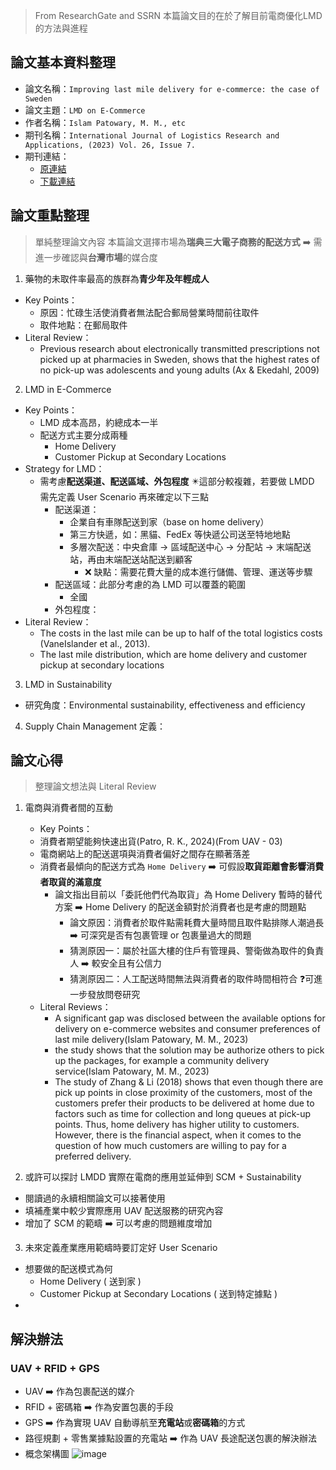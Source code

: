 > From ResearchGate and SSRN
> 本篇論文目的在於了解目前電商優化LMD的方法與進程

## 論文基本資料整理
- 論文名稱：`Improving last mile delivery for e-commerce: the case of Sweden`
- 論文主題：`LMD on E-Commerce`
- 作者名稱：`Islam Patowary, M. M., etc`
- 期刊名稱：`International Journal of Logistics Research and Applications, (2023) Vol. 26, Issue 7.`
- 期刊連結：
  - [原連結](https://www.tandfonline.com/doi/full/10.1080/13675567.2021.1998396)
  - [下載連結](https://papers.ssrn.com/sol3/papers.cfm?abstract_id=3696665)

## 論文重點整理
> 單純整理論文內容
> 本篇論文選擇市場為**瑞典三大電子商務的配送方式** ➡️ 需進一步確認與**台灣市場**的媒合度
1. 藥物的未取件率最高的族群為**青少年及年輕成人**
  - Key Points：
    - 原因：忙碌生活使消費者無法配合郵局營業時間前往取件
    - 取件地點：在郵局取件
  - Literal Review：
    - Previous research about electronically transmitted prescriptions not picked up at pharmacies in Sweden, shows that the highest rates of no pick-up was adolescents and young adults (Ax & Ekedahl, 2009)
2. LMD in E-Commerce
  - Key Points：
    - LMD 成本高昂，約總成本一半
    - 配送方式主要分成兩種
      - Home Delivery
      - Customer Pickup at Secondary Locations
  - Strategy for LMD：
    - 需考慮**配送渠道、配送區域、外包程度** ✴️這部分較複雜，若要做 LMDD 需先定義 User Scenario 再來確定以下三點
      - 配送渠道：
        - 企業自有車隊配送到家（base on home delivery）
        - 第三方快遞，如：黑貓、FedEx 等快遞公司送至特地地點
        - 多層次配送：中央倉庫 → 區域配送中心 → 分配站 → 末端配送站，再由末端配送站配送到顧客
          - ❌ 缺點：需要花費大量的成本進行儲備、管理、運送等步驟
      - 配送區域：此部分考慮的為 LMD 可以覆蓋的範圍
        - 全國 
      - 外包程度：
  - Literal Review：
    - The costs in the last mile can be up to half of the total logistics costs (VaneIslander et al., 2013).
    - The last mile distribution, which are home delivery and customer pickup at secondary locations
3. LMD in Sustainability
  - 研究角度：Environmental sustainability, effectiveness and efficiency
4. Supply Chain Management 定義：

## 論文心得
> 整理論文想法與 Literal Review

1. 電商與消費者間的互動
   -  Key Points：
     - 消費者期望能夠快速出貨(Patro, R. K., 2024)(From UAV - 03)
     - 電商網站上的配送選項與消費者偏好之間存在顯著落差
     - 消費者最傾向的配送方式為 `Home Delivery` ➡️ 可假設**取貨距離會影響消費者取貨的滿意度**
       - 論文指出目前以「委託他們代為取貨」為 Home Delivery 暫時的替代方案 ➡️ Home Delivery 的配送金額對於消費者也是考慮的問題點
         - 論文原因：消費者於取件點需耗費大量時間且取件點排隊人潮過長 ➡️ 可深究是否有包裹管理 or 包裹量過大的問題
         - 猜測原因一：屬於社區大樓的住戶有管理員、警衛做為取件的負責人 ➡️ 較安全且有公信力
         - 猜測原因二：人工配送時間無法與消費者的取件時間相符合 ❓可進一步發放問卷研究
   - Literal Reviews：
     - A significant gap was disclosed between the available options for delivery on e-commerce
websites and consumer preferences of last mile delivery(Islam Patowary, M. M., 2023)  
     - the study shows that the solution may be authorize others to pick up the packages, for example a community delivery service(Islam Patowary, M. M., 2023)
     - The study of Zhang & Li (2018) shows that even though there are pick up
points in close proximity of the customers, most of the customers prefer their products to be
delivered at home due to factors such as time for collection and long queues at pick-up points.
Thus, home delivery has higher utility to customers. However, there is the financial aspect,
when it comes to the question of how much customers are willing to pay for a preferred
delivery.

2. 或許可以探討 LMDD 實際在電商的應用並延伸到 SCM + Sustainability
  - 閱讀過的永續相關論文可以接著使用
  - 填補產業中較少實際應用 UAV 配送服務的研究內容
  - 增加了 SCM 的範疇 ➡️ 可以考慮的問題維度增加 

3. 未來定義產業應用範疇時要訂定好 User Scenario
  - 想要做的配送模式為何
    - Home Delivery ( 送到家 )
    - Customer Pickup at Secondary Locations ( 送到特定據點 )
  - 
## 解決辦法
### UAV + RFID + GPS

- UAV ➡️ 作為包裹配送的媒介
- RFID + 密碼箱 ➡️ 作為安置包裹的手段
- GPS ➡️ 作為實現 UAV 自動導航至**充電站**或**密碼箱**的方式
- 路徑規劃 + 零售業據點設置的充電站 ➡️ 作為 UAV 長途配送包裹的解決辦法
- 概念架構圖
![image](https://github.com/user-attachments/assets/b7fcfa9c-d055-4db2-8a2a-c2def2158a20)







